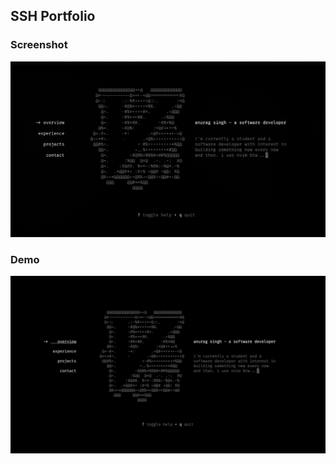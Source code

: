 ## SSH Portfolio 


### Screenshot
![landing-image](./assets/landing-image.png)


### Demo
![demo](./assets/ssh-portfolio-demo.gif)

